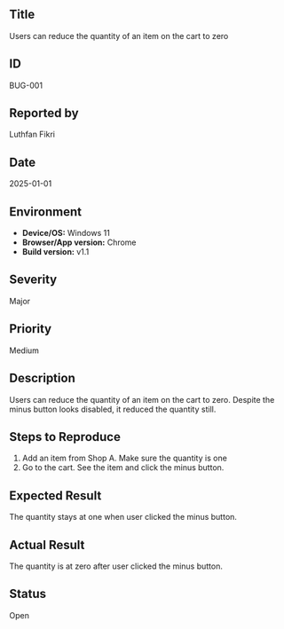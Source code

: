 ## Title
Users can reduce the quantity of an item on the cart to zero

## ID
BUG-001

## Reported by
Luthfan Fikri

## Date
2025-01-01

## Environment
- **Device/OS:** Windows 11
- **Browser/App version:** Chrome
- **Build version:** v1.1 

## Severity
Major

## Priority
Medium

## Description
Users can reduce the quantity of an item on the cart to zero. Despite the minus button looks disabled, it reduced the quantity still.  

## Steps to Reproduce
1. Add an item from Shop A. Make sure the quantity is one
2. Go to the cart. See the item and click the minus button. 

## Expected Result
The quantity stays at one when user clicked the minus button. 

## Actual Result
The quantity is at zero after user clicked the minus button. 

## Status
Open
